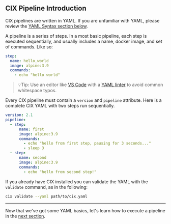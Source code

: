 ## CIX Pipeline Introduction

CIX pipelines are written in YAML. If you are unfamiliar with YAML, please review the [YAML Syntax section below](#yaml-syntax). 

A pipeline is a series of steps. In a most basic pipeline, each step is executed sequentially, and usually includes a name, docker image, and set of commands. Like so:
```yaml
step:
  name: hello_world
  image: alpine:3.9
  commands: 
    - echo "hello world"
```

> 💡Tip: Use an editor like [VS Code](https://code.visualstudio.com/) with a [YAML linter](https://marketplace.visualstudio.com/items?itemName=redhat.vscode-yaml) to avoid common whitespace typos.

Every CIX pipeline must contain a `version` and `pipeline` attribute. Here is a complete CIX YAML with two steps run sequentially. 
```yaml
version: 2.1
pipeline:
  - step:
      name: first
      image: alpine:3.9
      commands:
        - echo "hello from first step, pausing for 3 seconds..."
        - sleep 3
  - step:
      name: second
      image: alpine:3.9
      commands:
        - echo "hello from second step!"
```

If you already have CIX installed you can validate the YAML with the `validate` command, as in the following:

```sh
cix validate --yaml path/to/cix.yaml
```

---

Now that we've got some YAML basics, let's learn how to execute a pipeline in the [next section](getting-started/running.md).
